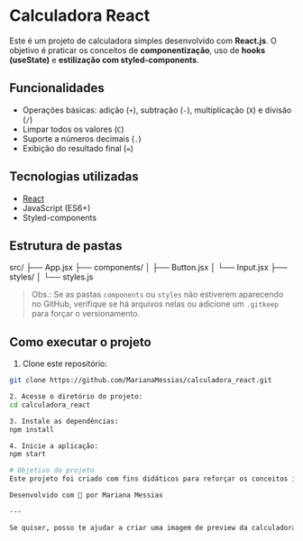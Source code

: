 # Calculadora React

Este é um projeto de calculadora simples desenvolvido com **React.js**. O objetivo é praticar os conceitos de **componentização**, uso de **hooks (useState)** e **estilização com styled-components**.

##  Funcionalidades

- Operações básicas: adição (`+`), subtração (`-`), multiplicação (`X`) e divisão (`/`)
- Limpar todos os valores (`C`)
- Suporte a números decimais (`.`)
- Exibição do resultado final (`=`)

##  Tecnologias utilizadas

- [React](https://reactjs.org/)
- JavaScript (ES6+)
- Styled-components

## Estrutura de pastas
src/
├── App.jsx
├── components/
│ ├── Button.jsx
│ └── Input.jsx
├── styles/
│ └── styles.js


> Obs.: Se as pastas `components` ou `styles` não estiverem aparecendo no GitHub, verifique se há arquivos nelas ou adicione um `.gitkeep` para forçar o versionamento.

## Como executar o projeto

1. Clone este repositório:
```bash
git clone https://github.com/MarianaMessias/calculadora_react.git

2. Acesse o diretório do projeto:
cd calculadora_react

3. Instale as dependências:
npm install

4. Inicie a aplicação:
npm start

# Objetivo do projeto
Este projeto foi criado com fins didáticos para reforçar os conceitos iniciais de React e lógica de programação com operações matemáticas. A aplicação foi construída de forma simples e modular, com foco em clareza e boas práticas.

Desenvolvido com 💙 por Mariana Messias

---

Se quiser, posso te ajudar a criar uma imagem de preview da calculadora para deixar o README ainda mais atrativo. Quer?



